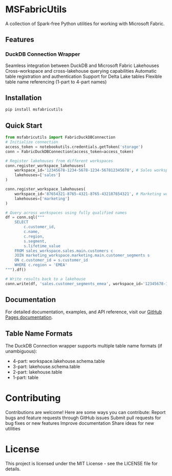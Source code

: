 # MSFabricUtils
A collection of Spark-free Python utilities for working with Microsoft Fabric.
## Features
### DuckDB Connection Wrapper
Seamless integration between DuckDB and Microsoft Fabric Lakehouses
Cross-workspace and cross-lakehouse querying capabilities
Automatic table registration and authentication
Support for Delta Lake tables
Flexible table name referencing (1-part to 4-part names)
## Installation
```bash
pip install msfabricutils
```
## Quick Start
```python
from msfabricutils import FabricDuckDBConnection
# Initialize connection
access_token = notebookutils.credentials.getToken('storage')
conn = FabricDuckDBConnection(access_token=access_token)

# Register lakehouses from different workspaces
conn.register_workspace_lakehouses(
    workspace_id='12345678-1234-5678-1234-567812345678', # Sales workspace
    lakehouses=['sales']
)

conn.register_workspace_lakehouses(
    workspace_id='87654321-8765-4321-8765-432187654321', # Marketing workspace
    lakehouses=['marketing']
)

# Query across workspaces using fully qualified names
df = conn.sql("""
    SELECT
        c.customer_id,
        c.name,
        c.region,
        s.segment,
        s.lifetime_value
    FROM sales_workspace.sales.main.customers c
    JOIN marketing_workspace.marketing.main.customer_segments s
    ON c.customer_id = s.customer_id
    WHERE c.region = 'EMEA'
""").df()

# Write results back to a lakehouse
conn.write(df, 'sales.customer_segments_emea', workspace_id='12345678-1234-5678-1234-567812345678')
```

## Documentation
For detailed documentation, examples, and API reference, visit our [GitHub Pages documentation](https://mrjsj.github.io/msfabricutils/).

## Table Name Formats
The DuckDB Connection wrapper supports multiple table name formats (if unambiguous):
- 4-part: workspace.lakehouse.schema.table
- 3-part: lakehouse.schema.table
- 2-part: lakehouse.table
- 1-part: table

# Contributing
Contributions are welcome! Here are some ways you can contribute:
Report bugs and feature requests through GitHub issues
Submit pull requests for bug fixes or new features
Improve documentation
Share ideas for new utilities

# License
This project is licensed under the MIT License - see the LICENSE file for details.
